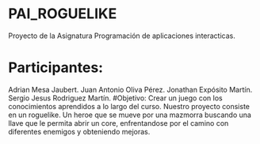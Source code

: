 # PAI_ROGUELIKE
Proyecto de la Asignatura Programación de aplicaciones interacticas.
# Participantes:
Adrian Mesa Jaubert.
Juan Antonio Oliva Pérez.
Jonathan Expósito Martín.
Sergio Jesus Rodriguez Martín.
#Objetivo:
Crear un juego con los conocimientos aprendidos a lo largo del curso. Nuestro proyecto consiste en un roguelike.
Un heroe que se mueve por una mazmorra buscando una llave que le permita abrir un core, enfrentandose por el camino con
diferentes enemigos y obteniendo mejoras.
